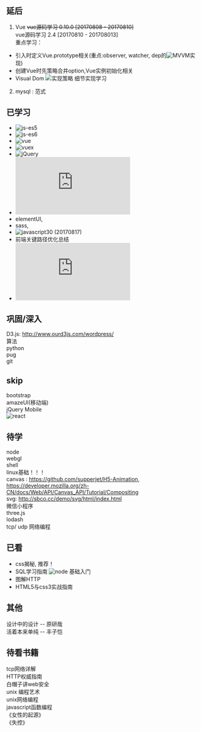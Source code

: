## 延后
1. Vue
~~vue源码学习 0.10.0  [20170808 - 20170810]~~    
vue源码学习 2.4       [20170810 - 201708013]  
重点学习：
- 引入时定义Vue.prototype相关(重点:observer, watcher, dep的![MVVM](http://hcysun.me/2017/03/03/Vue%E6%BA%90%E7%A0%81%E5%AD%A6%E4%B9%A0/)实现)
- 创建Vue时先策略合并option,Vue实例初始化相关
- Visual Dom ![实现策略](https://segmentfault.com/a/1190000004029168)
细节实现学习
2. mysql : 范式  

## 已学习
- ![js-es5](https://github.com/fanwenzh/learn/tree/master/javascript/js-es5)
- ![js-es6](https://github.com/fanwenzh/learn/tree/master/javascript/js-es6)
- ![vue](https://github.com/SimonZhangITer/VueDemo_Sell_Eleme) 
- ![vuex](https://github.com/vuejs/vuex/releases)  
- ![jQuery](http://jquery.cuishifeng.cn/)  
- ![mongodb](http://www.nodepeixun.com/a/nodeshujuku/20170120/133.html)
- elementUI,    
- sass,   
- ![javascript30](https://github.com/wesbos/JavaScript30)  (20170817) 
- 前端关键路径优化总结 
- ![pug](https://pugjs.org/zh-cn/api/reference.html) 

## 巩固/深入
D3.js: http://www.ourd3js.com/wordpress/  
算法  
python   
pug  
git

## skip
bootstrap  
amazeUI(移动端)  
jQuery Mobile  
![react](https://github.com/ruanyf/react-demos)   

## 待学
node  
webgl  
shell  
linux基础！！！   
canvas : https://github.com/supperjet/H5-Animation, https://developer.mozilla.org/zh-CN/docs/Web/API/Canvas_API/Tutorial/Compositing    
svg: http://sbco.cc/demo/svg/html/index.html  
微信小程序  
three.js  
lodash  
tcp/ udp 网络编程   

## 已看
- css揭秘, 推荐！
- SQL学习指南 ![node](https://github.com/mysqljs/mysql) 基础入门
- 图解HTTP  
- HTML5与css3实战指南
## 其他
设计中的设计 -- 原研哉  
活着本来单纯 -- 丰子恺  

## 待看书籍  
tcp网络详解  
HTTP权威指南  
白帽子讲web安全    
unix 编程艺术  
unix网络编程  
javascript函数编程  
《女性的起源》  
《失控》 